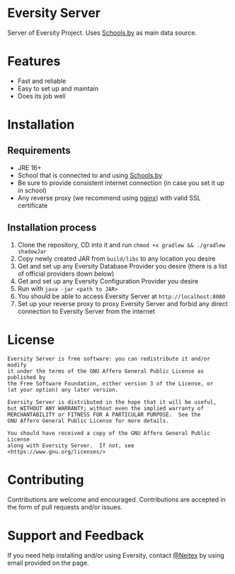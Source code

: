 # Eversity Server

Server of Eversity Project. Uses [Schools.by](https://schools.by/) as main data source.

# Features

- Fast and reliable
- Easy to set up and maintain
- Does its job well

# Installation

## Requirements

- JRE 16+
- School that is connected to and using [Schools.by](https://schools.by/)
- Be sure to provide consistent internet connection (in case you set it up in school)
- Any reverse proxy (we recommend using [nginx](https://www.nginx.com/)) with valid SSL certificate

## Installation process

1. Clone the repository, CD into it and run `chmod +x gradlew && ./gradlew shadowJar`
2. Copy newly created JAR from `build/libs` to any location you desire
3. Get and set up any Eversity Database Provider you desire (there is a list of official providers down below)
4. Get and set up any Eversity Configuration Provider you desire
5. Run with `java -jar <path to JAR>`
6. You should be able to access Eversity Server at `http://localhost:8080`
7. Set up your reverse proxy to proxy Eversity Server and forbid any direct connection to Eversity Server from the
   internet

# License

```
Eversity Server is free software: you can redistribute it and/or modify
it under the terms of the GNU Affero General Public License as published by
the Free Software Foundation, either version 3 of the License, or
(at your option) any later version.

Eversity Server is distributed in the hope that it will be useful,
but WITHOUT ANY WARRANTY; without even the implied warranty of
MERCHANTABILITY or FITNESS FOR A PARTICULAR PURPOSE.  See the
GNU Affero General Public License for more details.

You should have received a copy of the GNU Affero General Public License
along with Eversity Server.  If not, see <https://www.gnu.org/licenses/>
```

# Contributing

Contributions are welcome and encouraged. Contributions are accepted in the form of pull requests and/or issues.

# Support and Feedback

If you need help installing and/or using Eversity, contact [@Neitex](https://github.com/neitex) by using email provided
on the page. 
